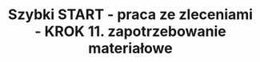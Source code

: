 ---
title: "Szybki START - praca ze zleceniami - KROK 11. zapotrzebowanie materiałowe"
permalink: 11.start-zb-zapotrzebowanie.html 
---